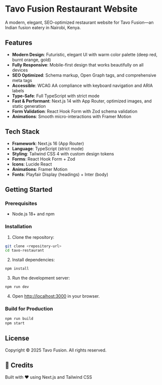 # Tavo Fusion Restaurant Website

A modern, elegant, SEO-optimized restaurant website for Tavo Fusion—an Indian fusion eatery in Nairobi, Kenya.

##  Features

- **Modern Design**: Futuristic, elegant UI with warm color palette (deep red, burnt orange, gold)
- **Fully Responsive**: Mobile-first design that works beautifully on all devices
- **SEO Optimized**: Schema markup, Open Graph tags, and comprehensive meta tags
- **Accessible**: WCAG AA compliance with keyboard navigation and ARIA labels
- **Type-Safe**: Full TypeScript with strict mode
- **Fast & Performant**: Next.js 14 with App Router, optimized images, and static generation
- **Form Validation**: React Hook Form with Zod schema validation
- **Animations**: Smooth micro-interactions with Framer Motion

##  Tech Stack

- **Framework**: Next.js 16 (App Router)
- **Language**: TypeScript (strict mode)
- **Styling**: Tailwind CSS 4 with custom design tokens
- **Forms**: React Hook Form + Zod
- **Icons**: Lucide React
- **Animations**: Framer Motion
- **Fonts**: Playfair Display (headings) + Inter (body)

##  Getting Started

### Prerequisites

- Node.js 18+ and npm

### Installation

1. Clone the repository:
```bash
git clone <repository-url>
cd tavo-restaurant
```

2. Install dependencies:
```bash
npm install
```

3. Run the development server:
```bash
npm run dev
```

4. Open [http://localhost:3000](http://localhost:3000) in your browser.

### Build for Production

```bash
npm run build
npm start
```



##  License

Copyright © 2025 Tavo Fusion. All rights reserved.

## 👥 Credits

Built with ❤️ using Next.js and Tailwind CSS
